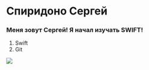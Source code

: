 
# Спиридоно Сергей

### Меня зовут Сергей! Я начал изучать SWIFT!

1. Swift
1. Git

![](https://www.google.com/imgres?imgurl=https%3A%2F%2Fweb-creator.ru%2Fuploads%2FPage%2F36%2Fswift.svg&imgrefurl=https%3A%2F%2Fweb-creator.ru%2Ftechnologies%2Fmobile%2Fswift&tbnid=WofPhBKHeM_-SM&vet=12ahUKEwj5gPLJ_rr1AhXKsioKHceyAFEQMygDegUIARC5AQ..i&docid=fBtY6umGk0hfPM&w=2500&h=2500&itg=1&q=swift&hl=ru&client=safari&ved=2ahUKEwj5gPLJ_rr1AhXKsioKHceyAFEQMygDegUIARC5AQ)
